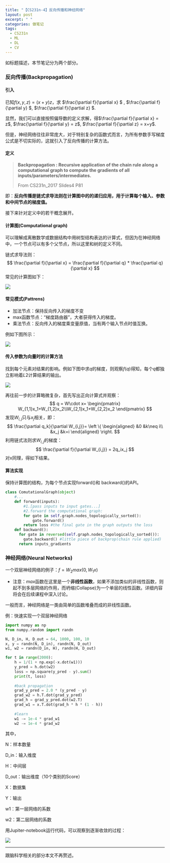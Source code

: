 ```yaml
---
title: "【CS231n-4】反向传播和神经网络"
layout: post
excerpt: " "
categories: 做笔记
tags:
  - CS231n
  - ML
  - DL
  - CV
---
```


如标题描述，本节笔记分为两个部分。

### 反向传播(Backpropagation)

#### 引入

已知$f(x,y,z) = (x+y)z$，求 $\frac{\partial f}{\partial x} $ , $\frac{\partial f}{\partial y} $,  $\frac{\partial f}{\partial z} $.

显然，我们可以直接按照偏导数的定义求解，得$\frac{\partial f}{\partial x} = z$, $\frac{\partial f}{\partial y} = z$, $\frac{\partial f}{\partial z}  = x+y$.

但是，神经网络往往非常庞大，对于特别复杂的函数式而言，为所有参数手写梯度公式是不切实际的，这就引入了反向传播的计算方法。

#### 定义

> **Backpropagation : Recursive application of the chain rule along a computational graph to compute the gradients of all inputs/parameters/intermediates.**
>
> From CS231n_2017 Slides4 P81

即：**反向传播是链式求导法则在计算图中的的递归应用，用于计算每个输入、参数和中间节点的梯度值。**

接下来针对定义中的若干概念展开。

#### 计算图(Computational graph)

可以理解成离散数学或数据结构中用树型结构表达的计算式，但因为在神经网络中，一个节点可以有多个父节点，所以这里和树的定义不同。

链式求导法则：
$$
\frac{\partial f}{\partial x} = \frac{\partial f}{\partial q} * \frac{\partial q}{\partial x}
$$
常见的计算图如下：

![](https://github.com/HusterHope/blogimage/raw/master/CS231n4-1.png)

#### 常见模式(Pattrens)

* 加法节点：保持反向传入的梯度不变
* max函数节点：“梯度路由器”，大者获得传入的梯度。
* 乘法节点：反向传入的梯度乘变量原值，当有两个输入节点时值互换。

例如下图所示：

![](https://github.com/HusterHope/blogimage/raw/master/CS231n4-2.png)

#### 传入参数为向量时的计算方法

找到每个元素对结果的影响。例如下图中求$q$的梯度，则观察$f(q)$得知，每个$q$都独立影响着$L2$计算结果的输出。

![](https://github.com/HusterHope/blogimage/raw/master/CS231n4-3.png)

再往前一步的计算略微复杂，首先写出正向计算式并观察：
$$
q = W\cdot x=
\begin{pmatrix}
W_{1,1}x_1+W_{1,2}x_2\\W_{2,1}x_1+W_{2,2}x_2
\end{pmatrix}
$$
发现$W_{i,j}$只与$x_j$相关，即：
$$
\frac{\partial q_k}{\partial W_{i,j}}=
\left \{
\begin{aligned}
&0  &k\neq i\\
&x_j  &k=i
\end{aligned}
\right.
$$
利用链式法则求$W_{i,j}$的梯度：
$$
\frac{\partial f}{\partial W_{i,j}} = 2q_ix_j
$$
对x同理，得如下结果。



#### 算法实现

保持计算图的结构，为每个节点实现forward()和 backward()的API。

```python
class ComutationalGraph(object)
	#...
	def forward(inputs):
        #1.[pass inputs to input gates...]
        #2.forward the computational graph:
        for gate in self.graph.nodes_topologically_sorted():
            gate.forward()
        return loss #the final gate in the graph outputs the loss
    def backward():
      for gate in reversed(self.graph.nodes_topologically_sorted()):
        gate.backward()	#little piece of backprop(chain rule applied)
      return inputs_gradients
```

### 神经网络(Neural Networks)

一个双层神经网络的例子：$f = W_2 max(0,W_1x)$

* 注意：$max$函数在这里是一个**非线性函数**，如果不添加类似的非线性函数，则起不到多层网络的作用，而坍缩(Collapse)为一个单层的线性函数。详细内容将会在后续课程中深入讨论。

一般而言，神经网络是一类由简单的函数堆叠而成的非线性函数。

例：快速实现一个双层神经网络

```python
import numpy as np
from numpy.random import randn

N, D_in, H, D_out = 64, 1000, 100, 10
x, y = randn(N, D_in), randn(N, D_out)
w1, w2 = randn(D_in, H), randn(H, D_out)	

for t in range(2000):
    h = 1/(1 + np.exp(-x.dot(w1)))
    y_pred = h.dot(w2)
    loss = np.square(y_pred - y).sum()
    print(t, loss)
    
    #back propagation
    grad_y_pred = 2.0 * (y_pred - y)
    grad_w2 = h.T.dot(grad_y_pred)
    grad_h = grad_y_pred.dot(w2.T)
    grad_w1 = x.T.dot(grad_h * h * (1 - h))
    
    #learn
    w1 -= 1e-4 * grad_w1
    w2 -= 1e-4 * grad_w2
```

其中，

N：样本数量

D_in：输入维度

H：中间层

D_out：输出维度（10个类别的Score）

X：数据集

Y：输出

w1：第一层网络的系数

w2：第二层网络的系数

用Jupiter-notebook运行代码，可以观察到逐渐收敛的过程：

![](https://github.com/HusterHope/blogimage/raw/master/CS231n4-4.png)

---

跟脑科学相关的部分本文不再赘述。